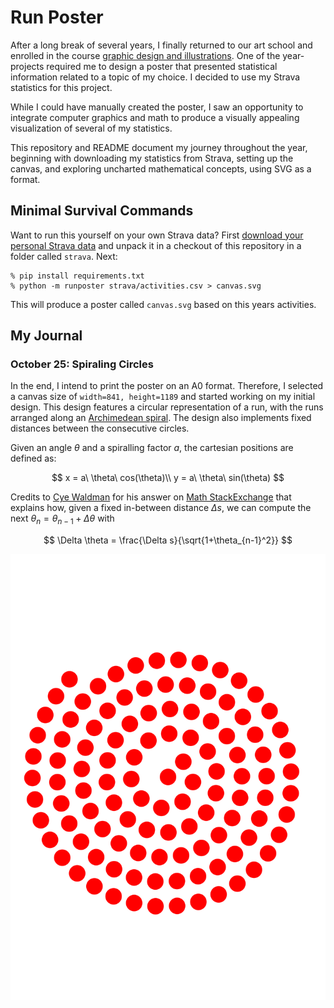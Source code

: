 # Run Poster

After a long break of several years, I finally returned to our art school and enrolled in the course [graphic design and illustrations](https://www.heist-op-den-berg.be/grafisch-ontwerp-en-illustratie). One of the year-projects required me to design a poster that presented statistical information related to a topic of my choice. I decided to use my Strava statistics for this project.

While I could have manually created the poster, I saw an opportunity to integrate computer graphics and math to produce a visually appealing visualization of several of my statistics.

This repository and README document my journey throughout the year, beginning with downloading my statistics from Strava, setting up the canvas, and exploring uncharted mathematical concepts, using SVG as a format.

## Minimal Survival Commands

Want to run this yourself on your own Strava data? First [download your personal Strava data](https://support.strava.com/hc/en-us/articles/216918437-Exporting-your-Data-and-Bulk-Export) and unpack it in a checkout of this repository in a folder called `strava`. Next:

```console
% pip install requirements.txt
% python -m runposter strava/activities.csv > canvas.svg
```

This will produce a poster called `canvas.svg` based on this years activities.

## My Journal

### October 25: Spiraling Circles

In the end, I intend to print the poster on an A0 format. Therefore, I selected a canvas size of `width=841, height=1189` and started working on my initial design. This design features a circular representation of a run, with the runs arranged along an [Archimedean spiral](https://en.wikipedia.org/wiki/Archimedean_spiral). The design also implements fixed distances between the consecutive circles.

Given an angle $\theta$ and a spiralling factor $a$, the cartesian positions are defined as:

$$
x = a\ \theta\ cos(\theta)\\
y = a\ \theta\ sin(\theta)
$$

Credits to [Cye Waldman](https://math.stackexchange.com/users/424641/cye-waldman) for his answer on [Math StackExchange](https://math.stackexchange.com/a/2216736) that explains how, given a fixed in-between distance $\Delta s$, we can compute the next $\theta_{n} = \theta_{n-1} + \Delta \theta$ with

$$
\Delta \theta = \frac{\Delta s}{\sqrt{1+\theta_{n-1}^2}}
$$

![spiraling canvas](assets/canvas.20251025.svg)
